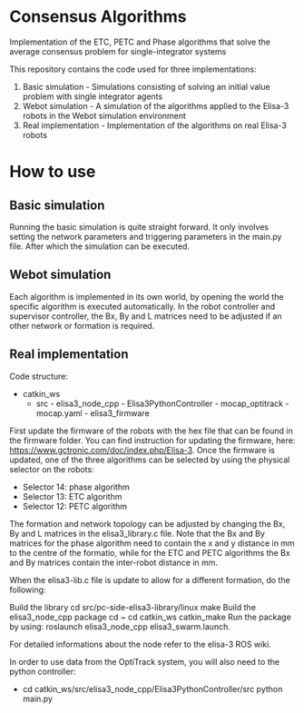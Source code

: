 # Consensus Algorithms
Implementation of the ETC, PETC and Phase algorithms that solve the average consensus problem for single-integrator systems

This repository contains the code used for three implementations:
1. Basic simulation - Simulations consisting of solving an initial value problem with single integrator agents
2. Webot simulation - A simulation of the algorithms applied to the Elisa-3 robots in the Webot simulation environment
3. Real implementation - Implementation of the algorithms on real Elisa-3 robots

# How to use
## Basic simulation
Running the basic simulation is quite straight forward. It only involves setting the network parameters and triggering parameters in the main.py file. After which the simulation can be executed.

## Webot simulation
Each algorithm is implemented in its own world, by opening the world the specific algorithm is executed automatically. In the robot controller and supervisor controller, the Bx, By and L matrices need to be adjusted if an other network or formation is required.

## Real implementation
Code structure:
- catkin_ws
  - src
        - elisa3_node_cpp - Elisa3PythonController
        - mocap_optitrack - mocap.yaml
        - elisa3_firmware

First update the firmware of the robots with the hex file that can be found in the firmware folder. You can find instruction for updating the firmware, here: https://www.gctronic.com/doc/index.php/Elisa-3. Once the firmware is updated, one of the three algorithms can be selected by using the physical selector on the robots:

- Selector 14: phase algorithm
- Selector 13: ETC algorithm
- Selector 12: PETC algorithm

The formation and network topology can be adjusted by changing the Bx, By and L matrices in the elisa3_library.c file. Note that the Bx and By matrices for the phase algorithm need to contain the x and y distance in mm to the centre of the formatio, while for the ETC and PETC algorithms the Bx and By matrices contain the inter-robot distance in mm.

When the elisa3-lib.c file is update to allow for a different formation, do the following:

Build the library cd src/pc-side-elisa3-library/linux make
Build the elisa3_node_cpp package cd ~ cd catkin_ws catkin_make
Run the package by using: roslaunch elisa3_node_cpp elisa3_swarm.launch.

For detailed informations about the node refer to the elisa-3 ROS wiki.

In order to use data from the OptiTrack system, you will also need to the python controller:
- cd catkin_ws/src/elisa3_node_cpp/Elisa3PythonController/src python main.py

